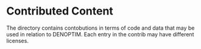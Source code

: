 # Contributed Content
The directory contains contobutions in terms of code and data that may be used 
in relation to DENOPTIM. Each entry in the contrib may have different licenses. 
